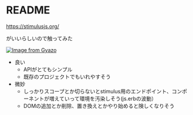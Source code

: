 # README

https://stimulusjs.org/

がいいらしいので触ってみた

[![Image from Gyazo](https://i.gyazo.com/66f446247f28f359f8025f9338acb643.gif)](https://gyazo.com/66f446247f28f359f8025f9338acb643)

- 良い
  - APIがとてもシンプル
  - 既存のプロジェクトでもいれやすそう
- 微妙
  - しっかりスコープとか切らないとstimulus用のエンドポイント、コンポーネントが増えていって環境を汚染しそう(js.erbの波動）
  - DOMの追加とか削除、置き換えとかやり始めると険しくなりそう
